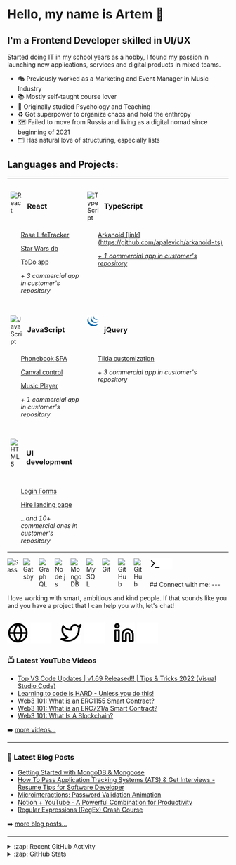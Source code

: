 # Hello, my name is Artem 👋 

## I'm a Frontend Developer skilled in UI/UX
Started doing IT in my school years as a hobby, I found my passion in launching new applications, services and digital products in mixed teams.

- 🎭 Previously worked as a Marketing and Event Manager in Music Industry
- 📚 Mostly self-taught course lover
- 🧠 Originally studied Psychology and Teaching
- ♻️ Got superpower to organize chaos and hold the enthropy
- 🗺 Failed to move from Russia and living as a digital nomad since beginning of 2021
- 🗂 Has natural love of structuring, especially lists

## Languages and Projects:
<table width="100%" >
<tr>
  <td style="vertical-align:top;padding-top:30px">
    <img align="left" alt="React" width="26px" src="https://cdn.jsdelivr.net/gh/devicons/devicon/icons/react/react-original.svg" style="padding-right:12px;" />
    <h3>React</h3>
    <br>
    <ul><a href="https://github.com/apalevich/Rose_Lifetracker" target="_blank">Rose LifeTracker</a></ul>
    <ul><a href="https://github.com/apalevich/star-db" target="_blank">Star Wars db</a></ul>
    <ul><a href="https://github.com/apalevich/TodoApp" target="_blank">ToDo app</a></ul>
    <ul><i>+ 3 commercial app in customer's repository</i></ul>
  </td>
  <td style="vertical-align:top;padding-top:30px">
    <img align="left" alt="TypeScript" width="26px" src="./img/typescript-plain.svg" style="padding-right:12px;" />
    <h3>TypeScript</h3>
    <br>
    <ul><a href="" target="_blank">Arkanoid [link](https://github.com/apalevich/arkanoid-ts)</ul>
    <ul><i>+ 1 commercial app in customer's repository</i></ul>
  </td>
</tr>
<tr>
  <td style="vertical-align:top;padding-top:30px">
    <img align="left" alt="JavaScript" width="26px" src="https://cdn.jsdelivr.net/gh/devicons/devicon/icons/javascript/javascript-original.svg" style="padding-right:12px;" />
    <h3>JavaScript</h3>
    <br>
    <ul><a href="https://github.com/apalevich/phone_book" target="_blank">Phonebook SPA</a></ul>
    <ul><a href="https://github.com/apalevich/Canvas-Control" target="_blank">Canval control</a></ul>
    <ul><a href="https://github.com/apalevich/vanilla-music-player" target="_blank">Music Player</a></ul>
    <ul><i>+ 1 commercial app in customer's repository</i></ul>
  </td>
  <td style="vertical-align:top;padding-top:30px">
    <img align="left" alt="JavaScript" width="26px" src="./img/jquery-plain.svg"  style="padding-right:12px;" />
    <h3>jQuery</h3>
    <br>
    <ul><a href="https://github.com/apalevich/tilda_customization" target="_blank">Tilda customization</a></ul>
    <ul><i>+ 3 commercial app in customer's repository</i></ul>
  </td>
</tr>
<tr>
  <td style="vertical-align:top;padding-top:30px">
    <img align="left" alt="HTML5" width="26px" src="https://cdn.jsdelivr.net/gh/devicons/devicon/icons/html5/html5-original.svg" style="padding-right:10px;" />
    <h3>UI development</h3>
    <br>
    <ul><a href="https://github.com/apalevich/Kun" target="_blank">Login Forms</a></ul>
    <ul><a href="https://github.com/apalevich/hr_landing" target="_blank">Hire landing page</a></ul>
    <ul><i>...and 10+ commercial ones in customer's repository</i></ul>
  </td>
</tr>
</table>




[<img align="left" alt="Sass" width="26px" src="https://cdn.jsdelivr.net/gh/devicons/devicon/icons/sass/sass-original.svg" style="padding-right:10px;" />][cssplaylist]
[][jsplaylist]

[<img align="left" alt="Gatsby" width="26px" src="https://cdn.jsdelivr.net/gh/devicons/devicon/icons/gatsby/gatsby-original.svg" style="padding-right:10px;" />][webdevplaylist]
[<img align="left" alt="GraphQL" width="26px" src="https://cdn.jsdelivr.net/gh/devicons/devicon/icons/graphql/graphql-plain.svg" style="padding-right:10px;" />][webdevplaylist]
[<img align="left" alt="Node.js" width="26px" src="https://cdn.jsdelivr.net/gh/devicons/devicon/icons/nodejs/nodejs-original.svg" style="padding-right:10px;" />][webdevplaylist]

[<img align="left" alt="MongoDB" width="26px" src="https://cdn.jsdelivr.net/gh/devicons/devicon/icons/mongodb/mongodb-original.svg" style="padding-right:10px;" />][webdevplaylist]
[<img align="left" alt="MySQL" width="26px" src="https://cdn.jsdelivr.net/gh/devicons/devicon/icons/mysql/mysql-original.svg" style="padding-right:10px;" />][webdevplaylist]
[<img align="left" alt="Git" width="26px" src="https://cdn.jsdelivr.net/gh/devicons/devicon/icons/git/git-original.svg" style="padding-right:10px;" />][webdevplaylist]
[<img align="left" alt="GitHub" width="26px" src="https://user-images.githubusercontent.com/3369400/139447912-e0f43f33-6d9f-45f8-be46-2df5bbc91289.png" style="padding-right:10px;" />](https://www.youtube.com/playlist?list=PLkwxH9e_vrAJ0WbEsFA9W3I1W-g_BTsbt#gh-dark-mode-only)
[<img align="left" alt="GitHub" width="26px" src="https://user-images.githubusercontent.com/3369400/139448065-39a229ba-4b06-434b-bc67-616e2ed80c8f.png" style="padding-right:10px;" />](https://www.youtube.com/playlist?list=PLkwxH9e_vrAJ0WbEsFA9W3I1W-g_BTsbt#gh-light-mode-only)
[<img align="left" alt="Terminal" width="26px" src="./img/terminal-light.svg" />](https://www.youtube.com/playlist?list=PLkwxH9e_vrAJ0WbEsFA9W3I1W-g_BTsbt#gh-light-mode-only)
[<img align="left" alt="Terminal" width="26px" src="./img/terminal-dark.svg" />](https://www.youtube.com/playlist?list=PLkwxH9e_vrAJ0WbEsFA9W3I1W-g_BTsbt#gh-dark-mode-only)

<br />
<br />
<br>
## Connect with me:
---

I love working with smart, ambitious and kind people. If that sounds like you and you have a project that I can help you with, let's chat!
<br>

[![website](./img/globe-light.svg)](https://apalevich.ru#gh-light-mode-only)
[![website](./img/globe-dark.svg)](https://apalevich.ru#gh-dark-mode-only)
&nbsp;&nbsp;
[![website](./img/twitter-light.svg)](https://twitter.com/apalevich#gh-light-mode-only)
[![website](./img/twitter-dark.svg)](https://twitter.com/apalevich#gh-dark-mode-only)
&nbsp;&nbsp;
[![website](./img/linkedin-light.svg)](https://linkedin.com/in/apalevich#gh-light-mode-only)
[![website](./img/linkedin-dark.svg)](https://linkedin.com/in/apalevich#gh-dark-mode-only)
&nbsp;&nbsp;
<br>
---

### 📺 Latest YouTube Videos

<!-- YOUTUBE:START -->
- [Top VS Code Updates | v1.69 Released!! | Tips &amp; Tricks 2022 &lpar;Visual Studio Code&rpar;](https://www.youtube.com/watch?v=2ncAmRBCN1w)
- [Learning to code is HARD - Unless you do this!](https://www.youtube.com/watch?v=VGGWcy6__Fg)
- [Web3 101: What is an ERC1155 Smart Contract?](https://www.youtube.com/watch?v=q0M21Gk1ZnI)
- [Web3 101: What is an ERC721/a Smart Contract?](https://www.youtube.com/watch?v=_XAxn0glwAI)
- [Web3 101: What Is A Blockchain?](https://www.youtube.com/watch?v=145m3Ev4zbo)
<!-- YOUTUBE:END -->

➡️ [more videos...](https://youtube.com/codestackr)

---

### 📕 Latest Blog Posts

<!-- BLOG-POST-LIST:START -->
- [Getting Started with MongoDB &amp; Mongoose](https://dev.to/codestackr/getting-started-with-mongodb-mongoose-2h6a)
- [How To Pass Application Tracking Systems &lpar;ATS&rpar; &amp; Get Interviews - Resume Tips for Software Developer](https://dev.to/codestackr/how-to-pass-application-tracking-systems-ats-get-interviews-resume-tips-for-software-developer-4bmo)
- [Microinteractions: Password Validation Animation](https://dev.to/codestackr/microinteractions-password-validation-animation-5629)
- [Notion + YouTube - A Powerful Combination for Productivity](https://dev.to/codestackr/notion-youtube-a-powerful-combination-for-productivity-1def)
- [Regular Expressions &lpar;RegEx&rpar; Crash Course](https://dev.to/codestackr/regular-expressions-regex-crash-course-248n)
<!-- BLOG-POST-LIST:END -->

➡️ [more blog posts...](https://codestackr.com)

---

<details>
  <summary>:zap: Recent GitHub Activity</summary>
  
<!--START_SECTION:activity-->
1. 🗣 Commented on [#156](https://github.com/codeSTACKr/create-10k-nft-collection/issues/156) in [codeSTACKr/create-10k-nft-collection](https://github.com/codeSTACKr/create-10k-nft-collection)
2. 🎉 Merged PR [#156](https://github.com/codeSTACKr/create-10k-nft-collection/pull/156) in [codeSTACKr/create-10k-nft-collection](https://github.com/codeSTACKr/create-10k-nft-collection)
3. ❌ Closed PR [#44](https://github.com/codeSTACKr/minter-dapp/pull/44) in [codeSTACKr/minter-dapp](https://github.com/codeSTACKr/minter-dapp)
4. 🗣 Commented on [#44](https://github.com/codeSTACKr/minter-dapp/issues/44) in [codeSTACKr/minter-dapp](https://github.com/codeSTACKr/minter-dapp)
5. ❌ Closed PR [#45](https://github.com/codeSTACKr/minter-dapp/pull/45) in [codeSTACKr/minter-dapp](https://github.com/codeSTACKr/minter-dapp)
<!--END_SECTION:activity-->

</details>

<details>
  <summary>:zap: GitHub Stats</summary>

  <img align="left" alt="codeSTACKr's GitHub Stats" src="https://github-readme-stats.vercel.app/api?username=codeSTACKr&show_icons=true&hide_border=false&title_color=ff652f&icon_color=FFE400&bg_color=09131B&text_color=ffffff&border_color=0c1a25" />

</details>

[website]: https://codeSTACKr.com
[course]: http://vsCodeHero.com
[twitter]: https://twitter.com/codeSTACKr
[youtube]: https://youtube.com/codeSTACKr
[instagram]: https://instagram.com/codeSTACKr
[linkedin]: https://linkedin.com/in/codeSTACKr
[webdevplaylist]: https://www.youtube.com/playlist?list=PLkwxH9e_vrAJ0WbEsFA9W3I1W-g_BTsbt
[jsplaylist]: https://www.youtube.com/playlist?list=PLkwxH9e_vrALRJKu7wfXby3MKeflhTu6B
[cssplaylist]: https://www.youtube.com/playlist?list=PLkwxH9e_vrALSdvZuEh6gqQdmDoDIoqz4
[reactplaylist]: https://www.youtube.com/playlist?list=PLkwxH9e_vrAK4TdffpxKY3QGyHCpxFcQ0

